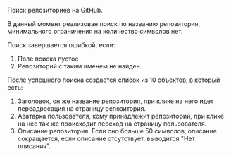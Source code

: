 Поиск репозиториев на GitHub.

В данный момент реализован поиск по названию репозитория,
минимального ограничения на количество символов нет.

Поиск завершается ошибкой, если:

1. Поле поиска пустое
2. Репозиторий с таким именем не найден.

После успешного поиска создается список из 10 объектов, в который есть:

1. Заголовок, он же название репозитория, при клике на него идет переадресация на страницу репозитория.
2. Аватарка пользователя, кому принадлежит репозиторий, при клике на нее так же происходит переход на страницу пользователя.
3. Описание репозитория. Если оно больше 50 символов, описание сокращается, если описание отсутствует, выводится "Нет описания".

